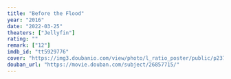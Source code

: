 ```yaml
---
title: "Before the Flood"
year: "2016"
date: "2022-03-25"
theaters: ["Jellyfin"]
rating: ""
remark: ["12"]
imdb_id: "tt5929776"
cover: "https://img3.doubanio.com/view/photo/l_ratio_poster/public/p2379141163.jpg"
douban_url: "https://movie.douban.com/subject/26857715/"
---
```


